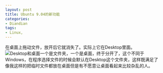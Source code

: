 ```yaml
---
layout: post
title: Ubuntu 9.04的新功能
categories:
- Diandian
tags:
- Linux, 
---
```

在桌面上拖动文件，放开后它就消失了。实际上它在Desktop里面。
<br />
<img src="http://m2.img.srcdd.com/farm4/d/2012/0627/10/80C5F25D15056326306061F9B2A20138_B500_900_243_159.PNG" />Desktop和桌面一个是文件夹，一个是桌面，终于分开了，这个不同于Windows，在程序选择文件的时候会默认在Desktop这个文件夹，这样既满足了像我这样的把临时文件都放在桌面但是有不愿意让桌面看起来比较杂乱的人。
<br />